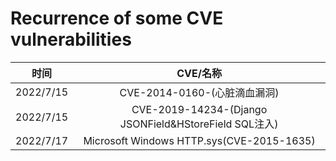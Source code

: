 
# Recurrence of some CVE vulnerabilities
|  时间   |CVE/名称      |
|:---------:|:-------:|
|  2022/7/15        |   CVE-2014-0160-(心脏滴血漏洞)        |
|   2022/7/15      |    CVE-2019-14234-(Django JSONField&HStoreField SQL注入)        |
|   2022/7/17      |    Microsoft Windows HTTP.sys(CVE-2015-1635)        |
